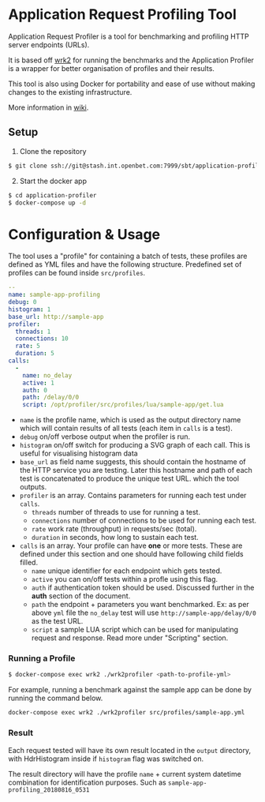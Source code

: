 # Application Request Profiling Tool

Application Request Profiler is a tool for benchmarking and profiling HTTP server endpoints (URLs).

It is based off [wrk2](https://github.com/giltene/wrk2) for running the benchmarks and 
the Application Profiler is a wrapper for better organisation of profiles and their results.

This tool is also using Docker for portability and ease of use without making changes 
to the existing infrastructure.

More information in [wiki](https://wiki.openbet.com/display/SBT/API+request+profiling).

## Setup

1. Clone the repository

```sh
$ git clone ssh://git@stash.int.openbet.com:7999/sbt/application-profiler.git application-profiler
```

2. Start the docker app

```sh
$ cd application-profiler
$ docker-compose up -d
```

# Configuration & Usage

The tool uses a "profile" for containing a batch of tests, these profiles are defined as YML files
and have the following structure. Predefined set of profiles can be found inside `src/profiles`.

```yml
--
name: sample-app-profiling
debug: 0
histogram: 1
base_url: http://sample-app
profiler:
  threads: 1
  connections: 10
  rate: 5
  duration: 5
calls:
  -
    name: no_delay
    active: 1
    auth: 0
    path: /delay/0/0
    script: /opt/profiler/src/profiles/lua/sample-app/get.lua
```

- `name` is the profile name, which is used as the output directory name which will contain results
of all tests (each item in `calls` is a test).
- `debug` on/off verbose output when the profiler is run.
- `histogram` on/off switch for producing a SVG graph of each call. This is useful for visualising histogram data
- `base_url` as field name suggests, this should contain the hostname of the HTTP service you are testing.
Later this hostname and path of each test is concatenated to produce the unique test URL.
which the tool outputs.
- `profiler` is an array. Contains parameters for running each test under `calls`.
  - `threads` number of threads to use for running a test.
  - `connections` number of connections to be used for running each test.
  - `rate` work rate (throughput) in requests/sec (total).
  - `duration` in seconds, how long to sustain each test.
- `calls` is an array. Your profile can have **one** or more tests. These are defined under this section and one should have
  following child fields filled.
  - `name` unique identifier for each endpoint which gets tested.
  - `active` you can on/off tests within a profle using this flag.
  - `auth` if authentication token should be used. Discussed further in the **auth** section of the document.
  - `path` the endpoint + parameters you want benchmarked. Ex: as per above `yml` file the `no_delay` test will use
    `http://sample-app/delay/0/0` as the test URL.
  - `script` a sample LUA script which can be used for manipulating request and response. Read more under "Scripting" section.


### Running a Profile
```sh
$ docker-compose exec wrk2 ./wrk2profiler <path-to-profile-yml>
```

For example, running a benchmark against the sample app can be done by running the command below.

```sh
docker-compose exec wrk2 ./wrk2profiler src/profiles/sample-app.yml
```

### Result
Each request tested will have its own result located in the `output` directory, with HdrHistogram inside if `histogram` flag was switched on.

The result directory will have the profile `name` + current system datetime combination for identification purposes.
Such as `sample-app-profiling_20180816_0531`